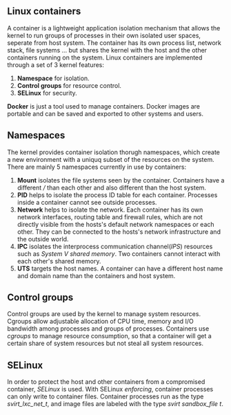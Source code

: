## Linux containers
A container is a lightweight application isolation mechanism that allows the kernel to run groups of processes in their own isolated user spaces, seperate from host system. The container has its own process list, network stack, file systems ... but shares the kernel with the host and the other containers running on the system. Linux containers are implemented through a set of 3 kernel features: <br />

1. **Namespace** for isolation.<br />
2. **Control groups** for resource control.<br />
3. **SELinux** for security.

**Docker** is just a tool used to manage containers. Docker images are portable and can be saved and exported to other systems and users.

## Namespaces
The kernel provides container isolation thorugh namespaces, which create a new environment with a uniquq subset of the resources on the system. There are mainly 5 namespaces currently in use by containers:<br />

1. **Mount** isolates the file systems seen by the container. Containers have a different */* than each other and also different than the host system.
2. **PID** helps to isolate the process ID table for each container. Processes inside a container cannot see outside processes. 
3. **Network** helps to isolate the network. Each container has its own network interfaces, routing table and firewall rules, which are not directly visible from the hosts's default network namespaces or each other. They can be connected to the hosts's network infrastructure and the outside world.
4. **IPC** isolates the interprocess communication channel(*IPS*) resources such as *System V shared memory*. Two containers cannot interact with each other's shared memory.
5. **UTS** targets the host names. A container can have a different host name and domain name than the containers and host system.

## Control groups
Control groups are used by the kernel to manage system resources. Cgroups allow adjustable allocation of CPU time, memory and I/O bandwidth among processes and groups of processes. Containers use *cgroups* to manage resource consumption, so that a container will get a certain share of system resources but not steal all system resources.

## SELinux
In order to protect the host and other containers from a compromised container, *SELinux* is used. With SELinux *enforcing*, container processes can only write to container files. Container processes run as the type *svirt_lxc_net_t*, and image files are labeled with the type *svirt sandbox_file t*. 
